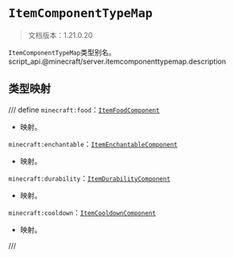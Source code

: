 # `ItemComponentTypeMap`

> 文档版本：1.21.0.20

`ItemComponentTypeMap`类型别名。script_api.@minecraft/server.itemcomponenttypemap.description

## 类型映射

/// define
`minecraft:food`：[`ItemFoodComponent`](./itemfoodcomponent.md)

- 映射。

`minecraft:enchantable`：[`ItemEnchantableComponent`](./itemenchantablecomponent.md)

- 映射。

`minecraft:durability`：[`ItemDurabilityComponent`](./itemdurabilitycomponent.md)

- 映射。

`minecraft:cooldown`：[`ItemCooldownComponent`](./itemcooldowncomponent.md)

- 映射。


///
